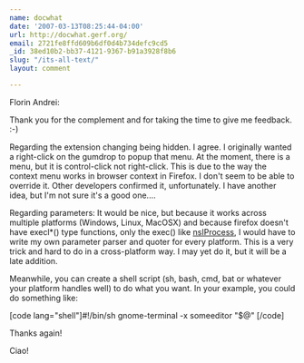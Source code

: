```yaml
---
name: docwhat
date: '2007-03-13T08:25:44-04:00'
url: http://docwhat.gerf.org/
email: 2721fe8ffd609b6df0d4b734defc9cd5
_id: 38ed10b2-bb37-4121-9367-b91a3928f8b6
slug: "/its-all-text/"
layout: comment

---
```


Florin Andrei:

Thank you for the complement and for taking the time to give me feedback. :-)

Regarding the extension changing being hidden.  I agree.  I originally wanted a right-click on the gumdrop to popup that menu.  At the moment, there is a menu, but it is control-click not right-click.  This is due to the way the context menu works in browser context in Firefox.  I don't seem to be able to override it.  Other developers confirmed it, unfortunately.  I have another idea, but I'm not sure it's a good one....

Regarding parameters: It would be nice, but because it works across multiple platforms (Windows, Linux, MacOSX) and because firefox doesn't have execl*() type functions, only the exec() like <a href="http://xulplanet.com/references/xpcomref/ifaces/nsIProcess.html" rel="nofollow">nsIProcess</a>, I would have to write my own parameter parser and quoter for every platform.  This is a very trick and hard to do in a cross-platform way.  I may yet do it, but it will be a late addition.

Meanwhile, you can create a shell script (sh, bash, cmd, bat or whatever your platform handles well) to do what you want.  In your example, you could do something like:

[code lang="shell"]#!/bin/sh
gnome-terminal -x someeditor &quot;$@&quot;
[/code]

Thanks again!

Ciao!
